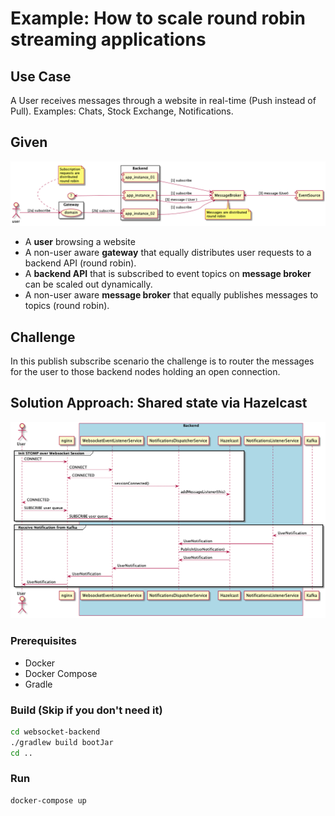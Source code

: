 # Example: How to scale round robin streaming applications 

## Use Case

A User receives messages through a website in real-time (Push instead of Pull). Examples: Chats, Stock Exchange, Notifications.

## Given

![Challenge](assets/challenge.png)
  
* A **user** browsing a website
* A non-user aware **gateway** that equally distributes user requests to a backend API (round robin).
* A **backend API** that is subscribed to event topics on **message broker** can be scaled out dynamically. 
* A non-user aware **message broker** that equally publishes messages to topics (round robin).  

## Challenge

In this publish subscribe scenario the challenge is to router the messages for the user to those backend nodes holding an open connection. 

## Solution Approach: Shared state via Hazelcast

![Challenge](assets/web-async-sequence-diagram.png)

### Prerequisites

* Docker
* Docker Compose
* Gradle

### Build (Skip if you don't need it)

```bash
cd websocket-backend
./gradlew build bootJar
cd ..
```

### Run
````bash
docker-compose up
````

